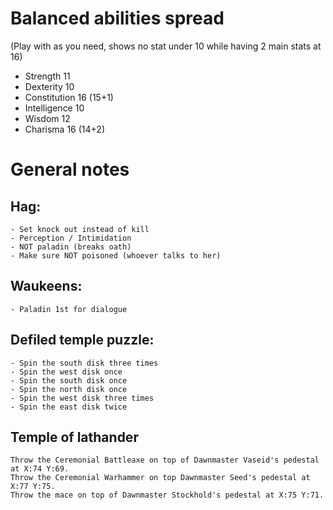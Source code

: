 ﻿# Balanced abilities spread

(Play with as you need, shows no stat under 10 while having 2 main stats at 16)

- Strength 11
- Dexterity 10
- Constitution 16 (15+1)
- Intelligence 10
- Wisdom 12
- Charisma 16 (14+2)

# General notes

## Hag:
    - Set knock out instead of kill
    - Perception / Intimidation
    - NOT paladin (breaks oath)
    - Make sure NOT poisoned (whoever talks to her)

## Waukeens:
    - Paladin 1st for dialogue

## Defiled temple puzzle:
    - Spin the south disk three times
    - Spin the west disk once
    - Spin the south disk once
    - Spin the north disk once
    - Spin the west disk three times
    - Spin the east disk twice

## Temple of lathander
    Throw the Ceremonial Battleaxe on top of Dawnmaster Vaseid's pedestal at X:74 Y:69.
    Throw the Ceremonial Warhammer on top Dawnmaster Seed's pedestal at X:77 Y:75.
    Throw the mace on top of Dawnmaster Stockhold's pedestal at X:75 Y:71.

